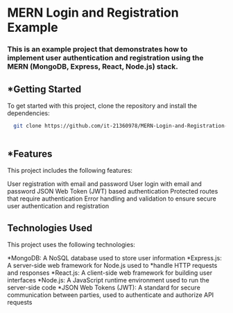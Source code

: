 # MERN Login and Registration Example

### This is an example project that demonstrates how to implement user authentication and registration using the MERN (MongoDB, Express, React, Node.js) stack.

## *Getting Started
To get started with this project, clone the repository and install the dependencies:

```bash
  git clone https://github.com/it-21360978/MERN-Login-and-Registration-Example.git
  
```

## *Features

This project includes the following features:

User registration with email and password
User login with email and password
JSON Web Token (JWT) based authentication
Protected routes that require authentication
Error handling and validation to ensure secure user authentication and registration


## Technologies Used
This project uses the following technologies:

*MongoDB: A NoSQL database used to store user information
*Express.js: A server-side web framework for Node.js used to *handle HTTP requests and responses
*React.js: A client-side web framework for building user interfaces
*Node.js: A JavaScript runtime environment used to run the server-side code
*JSON Web Tokens (JWT): A standard for secure communication between parties, used to authenticate and authorize API requests

